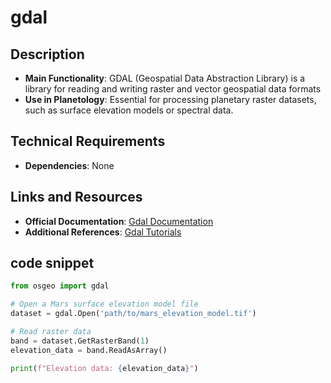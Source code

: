 # gdal

## Description
- **Main Functionality**: GDAL (Geospatial Data Abstraction Library) is a library for reading and writing raster and vector geospatial data formats
- **Use in Planetology**: Essential for processing planetary raster datasets, such as surface elevation models or spectral data.

## Technical Requirements
- **Dependencies**: None

## Links and Resources
- **Official Documentation**: [Gdal Documentation](https://gdal.org)
- **Additional References**: [Gdal Tutorials](https://pcjericks.github.io/py-gdalogr-cookbook/)

## code snippet

```python
from osgeo import gdal

# Open a Mars surface elevation model file
dataset = gdal.Open('path/to/mars_elevation_model.tif')

# Read raster data
band = dataset.GetRasterBand(1)
elevation_data = band.ReadAsArray()

print(f"Elevation data: {elevation_data}")
